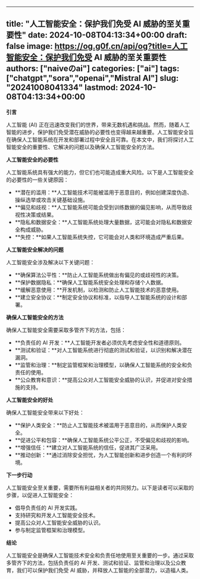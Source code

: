 
---
title: "人工智能安全：保护我们免受 AI 威胁的至关重要性"
date: 2024-10-08T04:13:34+00:00
draft: false
image: https://og.g0f.cn/api/og?title=人工智能安全：保护我们免受 AI 威胁的至关重要性
authors: ["naiveのai"]
categories: ["ai"]
tags: ["chatgpt","sora","openai","Mistral AI"]
slug: "20241008041334"
lastmod: 2024-10-08T04:13:34+00:00
---
**引言**

人工智能 (AI) 正在迅速改变我们的世界，带来无数机遇和挑战。然而，随着人工智能的进步，保护我们免受潜在威胁的必要性也变得越来越重要。人工智能安全旨在确保人工智能系统在开发和部署过程中安全且可靠。在本文中，我们将探讨人工智能安全的重要性、它解决的问题以及确保人工智能安全的方法。

**人工智能安全的必要性**

人工智能系统具有强大的能力，但它们也可能造成重大风险。以下是人工智能安全的必要性的一些关键原因：

- **潜在的滥用：**人工智能技术可能被滥用于恶意目的，例如创建深度伪造、操纵选举或攻击关键基础设施。
- **偏见和歧视：**人工智能系统可能会受到训练数据的偏见影响，从而导致歧视性决策或结果。
- **隐私和数据安全：**人工智能系统处理大量数据，这可能会对隐私和数据安全构成威胁。
- **失控：**如果人工智能系统失控，它可能会对人类和环境造成严重后果。

**人工智能安全解决的问题**

人工智能安全涉及解决以下关键问题：

- **确保算法公平性：**防止人工智能系统做出有偏见的或歧视性的决策。
- **保护数据隐私：**确保人工智能系统安全处理和存储个人数据。
- **缓解恶意使用：**开发机制，以检测和防止人工智能技术的恶意使用。
- **建立安全协议：**制定安全协议和标准，以指导人工智能系统的设计和部署。

**确保人工智能安全的方法**

确保人工智能安全需要采取多管齐下的方法，包括：

- **负责任的 AI 开发：**人工智能开发者必须优先考虑安全性和道德原则。
- **测试和验证：**对人工智能系统进行彻底的测试和验证，以识别和解决潜在漏洞。
- **监管和治理：**制定监管框架和治理模型，以确保人工智能系统的安全和负责任的使用。
- **公众教育和意识：**提高公众对人工智能安全威胁的认识，并促进对安全措施的支持。

**人工智能安全的好处**

确保人工智能安全带来以下好处：

- **保护人类安全：**防止人工智能技术被滥用于恶意目的，从而保护人类安全。
- **促进公平和包容：**确保人工智能系统公平公正，不受偏见和歧视的影响。
- **增强信任：**建立对人工智能系统的信任，促进其广泛采用。
- **推动创新：**通过消除安全担忧，为人工智能创新和进步创造一个有利的环境。

**下一步行动**

人工智能安全至关重要，需要所有利益相关者的共同努力。以下是读者可以采取的步骤，以促进人工智能安全：

- 倡导负责任的 AI 开发实践。
- 支持研究和开发人工智能安全技术。
- 提高公众对人工智能安全威胁的认识。
- 参与制定监管框架和治理模型。

**结论**

人工智能安全是确保人工智能技术安全和负责任地使用至关重要的一步。通过采取多管齐下的方法，包括负责任的 AI 开发、测试和验证、监管和治理以及公众教育，我们可以保护我们免受 AI 威胁，并释放人工智能的全部潜力，以造福人类。